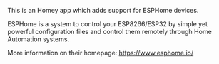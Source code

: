 This is an Homey app which adds support for ESPHome devices.

ESPHome is a system to control your ESP8266/ESP32 by simple yet powerful configuration files and control them remotely through Home Automation systems.

More information on their homepage: https://www.esphome.io/